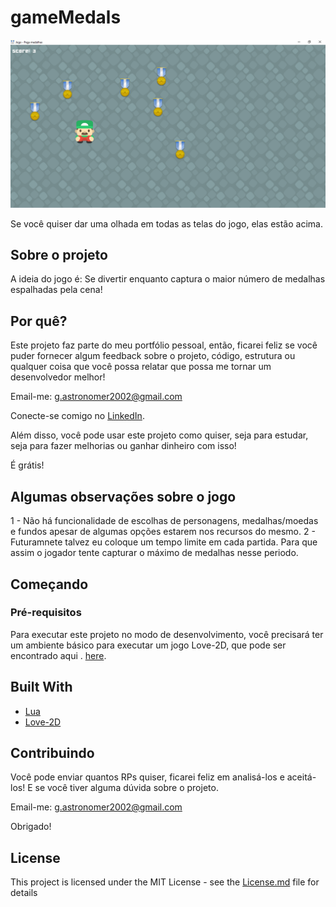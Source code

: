 # gameMedals
![Preview-Screens](https://github.com/jrgessiel/gameMedals/blob/main/assets/demo/gameMedal.png)

Se você quiser dar uma olhada em todas as telas do jogo, elas estão acima.

## Sobre o projeto

A ideia do jogo é:
Se divertir enquanto captura o maior número de medalhas espalhadas pela cena!


## Por quê?

Este projeto faz parte do meu portfólio pessoal, então, ficarei feliz se você puder fornecer algum feedback sobre o projeto, código, estrutura ou qualquer coisa que você possa relatar que possa me tornar um desenvolvedor melhor!

Email-me: g.astronomer2002@gmail.com

Conecte-se comigo no [LinkedIn](https://www.linkedin.com/in/).

Além disso, você pode usar este projeto como quiser, seja para estudar, seja para fazer melhorias ou ganhar dinheiro com isso!

É grátis!

## Algumas observações sobre o jogo

1 - Não há funcionalidade de escolhas de personagens, medalhas/moedas e fundos apesar de algumas opções estarem nos recursos do mesmo.
2 - Futuramnete talvez eu coloque um tempo limite em cada partida. Para que assim o jogador tente capturar o máximo de medalhas nesse periodo.

## Começando

### Pré-requisitos

Para executar este projeto no modo de desenvolvimento, você precisará ter um ambiente básico para executar um jogo Love-2D, que pode ser encontrado aqui . [here](https://love2d.org/).

## Built With

- [Lua](https://www.lua.org/) 
- [Love-2D](https://love2d.org/)

## Contribuindo

Você pode enviar quantos RPs quiser, ficarei feliz em analisá-los e aceitá-los! E se você tiver alguma dúvida sobre o projeto.

Email-me: g.astronomer2002@gmail.com

Obrigado!

## License

This project is licensed under the MIT License - see the [License.md](https://github.com/jrgessiel/gameMedals/blob/main/License) file for details

